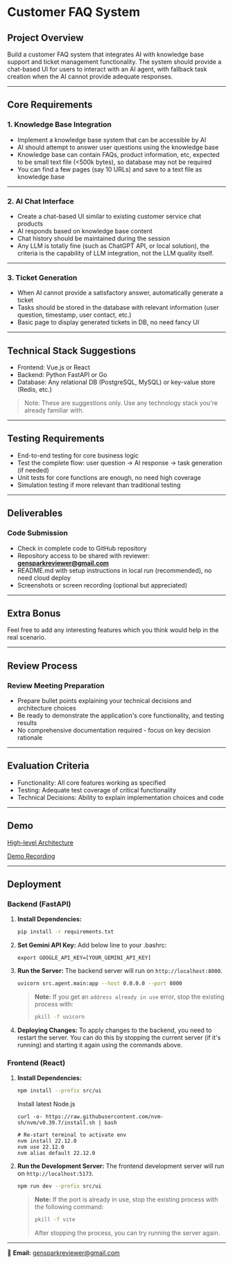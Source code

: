 # Customer FAQ System

## Project Overview
Build a customer FAQ system that integrates AI with knowledge base support and ticket management functionality.
The system should provide a chat-based UI for users to interact with an AI agent, with fallback task creation when the AI cannot provide adequate responses.



---

## Core Requirements

### 1. Knowledge Base Integration
- Implement a knowledge base system that can be accessible by AI
- AI should attempt to answer user questions using the knowledge base
- Knowledge base can contain FAQs, product information, etc, expected to be small text file (<500k bytes), so database may not be required
- You can find a few pages (say 10 URLs) and save to a text file as knowledge base

---

### 2. AI Chat Interface
- Create a chat-based UI similar to existing customer service chat products
- AI responds based on knowledge base content
- Chat history should be maintained during the session
- Any LLM is totally fine (such as ChatGPT API, or local solution), the criteria is the capability of LLM integration, not the LLM quality itself.

---

### 3. Ticket Generation
- When AI cannot provide a satisfactory answer, automatically generate a ticket
- Tasks should be stored in the database with relevant information (user question, timestamp, user contact, etc.)
- Basic page to display generated tickets in DB, no need fancy UI

---

## Technical Stack Suggestions
- Frontend: Vue.js or React
- Backend: Python FastAPI or Go
- Database: Any relational DB (PostgreSQL, MySQL) or key-value store (Redis, etc.)

> Note: These are suggestions only. Use any technology stack you're already familiar with.

---

## Testing Requirements
- End-to-end testing for core business logic
- Test the complete flow: user question → AI response → task generation (if needed)
- Unit tests for core functions are enough, no need high coverage
- Simulation testing if more relevant than traditional testing

---

## Deliverables

### Code Submission
- Check in complete code to GitHub repository
- Repository access to be shared with reviewer: **gensparkreviewer@gmail.com**
- README.md with setup instructions in local run (recommended), no need cloud deploy
- Screenshots or screen recording (optional but appreciated)

---

## Extra Bonus
Feel free to add any interesting features which you think would help in the real scenario.

---

## Review Process

### Review Meeting Preparation
- Prepare bullet points explaining your technical decisions and architecture choices
- Be ready to demonstrate the application's core functionality, and testing results
- No comprehensive documentation required - focus on key decision rationale

---

## Evaluation Criteria
- Functionality: All core features working as specified
- Testing: Adequate test coverage of critical functionality
- Technical Decisions: Ability to explain implementation choices and code

---

## Demo

[High-level Architecture](https://docs.google.com/document/d/1PAC0q6Ehvr62mtfZgQiUC_jh_JS_CdyTJPwfzKjJ3so/edit?tab=t.0#heading=h.arofyvvgmrql)

[Demo Recording](https://drive.google.com/file/d/1JIbL2hnRJfQa1VsA7_0v11hdcNP0Sjze/view?usp=sharing)

---

## Deployment

### Backend (FastAPI)

1.  **Install Dependencies:**
    ```bash
    pip install -r requirements.txt
    ```
2. **Set Gemini API Key:**
    Add below line to your .bashrc:
    ```
    export GOOGLE_API_KEY=[YOUR_GEMINI_API_KEY]
    ```
3.  **Run the Server:**
    The backend server will run on `http://localhost:8000`.
    ```bash
    uvicorn src.agent.main:app --host 0.0.0.0 --port 8000
    ```
    > **Note:** If you get an `address already in use` error, stop the existing process with:
    > ```bash
    > pkill -f uvicorn
    > ```

3.  **Deploying Changes:**
    To apply changes to the backend, you need to restart the server. You can do this by stopping the current server (if it's running) and starting it again using the commands above.

### Frontend (React)

1.  **Install Dependencies:**
    ```bash
    npm install --prefix src/ui
    ```

    Install latest Node.js
    ```
    curl -o- https://raw.githubusercontent.com/nvm-sh/nvm/v0.39.7/install.sh | bash
    
    # Re-start terminal to activate env
    nvm install 22.12.0
    nvm use 22.12.0
    nvm alias default 22.12.0
    ```

2.  **Run the Development Server:**
    The frontend development server will run on `http://localhost:5173`.
    ```bash
    npm run dev --prefix src/ui
    ```
    > **Note:** If the port is already in use, stop the existing process with the following command:
    > ```bash
    > pkill -f vite
    > ```
    > After stopping the process, you can try running the server again.

---

📧 **Email:** [gensparkreviewer@gmail.com](mailto:gensparkreviewer@gmail.com)

